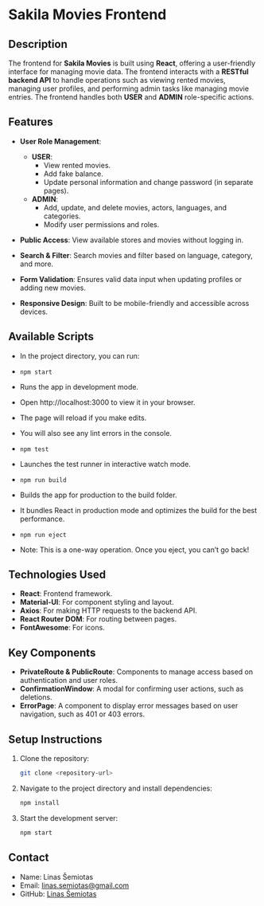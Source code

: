 # Sakila Movies Frontend

## Description
The frontend for **Sakila Movies** is built using **React**, offering a user-friendly interface for managing movie data. The frontend interacts with a **RESTful backend API** to handle operations such as viewing rented movies, managing user profiles, and performing admin tasks like managing movie entries. The frontend handles both **USER** and **ADMIN** role-specific actions.

## Features
- **User Role Management**:
  - **USER**:
    - View rented movies.
    - Add fake balance.
    - Update personal information and change password (in separate pages).
  - **ADMIN**:
    - Add, update, and delete movies, actors, languages, and categories.
    - Modify user permissions and roles.
  
- **Public Access**: View available stores and movies without logging in.
  
- **Search & Filter**: Search movies and filter based on language, category, and more.
  
- **Form Validation**: Ensures valid data input when updating profiles or adding new movies.
  
- **Responsive Design**: Built to be mobile-friendly and accessible across devices.

## Available Scripts
- In the project directory, you can run:

- `npm start`
- Runs the app in development mode.
- Open http://localhost:3000 to view it in your browser.
- The page will reload if you make edits.
- You will also see any lint errors in the console.

- `npm test`
- Launches the test runner in interactive watch mode.

- `npm run build`
- Builds the app for production to the build folder.
- It bundles React in production mode and optimizes the build for the best performance.

- `npm run eject`
- Note: This is a one-way operation. Once you eject, you can’t go back!

## Technologies Used
- **React**: Frontend framework.
- **Material-UI**: For component styling and layout.
- **Axios**: For making HTTP requests to the backend API.
- **React Router DOM**: For routing between pages.
- **FontAwesome**: For icons.

## Key Components
- **PrivateRoute & PublicRoute**: Components to manage access based on authentication and user roles.
- **ConfirmationWindow**: A modal for confirming user actions, such as deletions.
- **ErrorPage**: A component to display error messages based on user navigation, such as 401 or 403 errors.

## Setup Instructions
1. Clone the repository:
   ```bash
   git clone <repository-url>
   ```
2. Navigate to the project directory and install dependencies:
    ```bash
    npm install
    ```
3. Start the development server:
    ```bash
    npm start
    ```
## Contact
- Name: Linas Šemiotas
- Email: linas.semiotas@gmail.com
- GitHub: [Linas Šemiotas](https://github.com/Linas-Semiotas/react-sakila-movies-frontend)